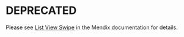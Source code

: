 # DEPRECATED

Please see [List View Swipe](https://docs.mendix.com/appstore/widgets/list-view-swipe) in the Mendix documentation for details.
